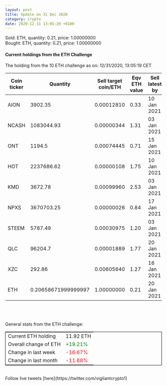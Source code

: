 ```yaml
---
layout: post
title: Update on 31 Dec 2020
category: crypto
date: 2020-12-31 13:05:20 +0100
---
```

<!-- Global site tag (gtag.js) - Google Analytics -->
<script async src="https://www.googletagmanager.com/gtag/js?id=UA-103831149-5"></script>
<script>
  window.dataLayer = window.dataLayer || [];
  function gtag(){dataLayer.push(arguments);}
  gtag('js', new Date());

  gtag('config', 'UA-103831149-5');
</script>
Sold: ETH, quantity:         0.21, price:   1.00000000<br>Bought: ETH, quantity:         0.21, price:   1.00000000<br>

#### Current holdings from the ETH Challenge

The holding from the 10 ETH challenge as on: 12/31/2020, 13:05:19 CET

|Coin ticker|Quantity|Sell target<br>coin/ETH|Eqv ETH<br>value|Sell latest by|
|-----------|--------|-----------|-----------|--------------|
AION|3902.35|  0.00012810|0.33|10 Jan 2021|
NCASH|1083044.93|  0.00000344|1.31|03 Jan 2021|
ONT|1194.5|  0.00074445|0.71|15 Jan 2021|
HOT|2237686.62|  0.00000108|1.75|10 Jan 2021|
KMD|3672.78|  0.00099960|2.53|03 Jan 2021|
NPXS|3670703.25|  0.00000026|0.84|17 Jan 2021|
STEEM|5787.49|  0.00030975|1.20|03 Jan 2021|
QLC|96204.7|  0.00001889|1.77|20 Jan 2021|
XZC|292.86|  0.00605640|1.27|16 Jan 2021|
ETH|0.20658671999999997|  1.00000000|0.21|20 Jan 2021|

<br>
<br>
<br>
General stats from the ETH challenge:

<table style="border:1px solid black;margin-left:auto;margin-right:auto;">
	<tbody>
	<tr>
		<td>Current ETH holding</td>
		<td>     11.92 ETH</td>
	</tr>
	<tr>
		<td>Overall change of ETH</td>
		<td><font color="green">+19.21%</font></td>
	</tr>
	<tr>
		<td>Change in last week</td>
		<td><font color="red">-16.67%</font></td>
	</tr>
	<tr>
		<td>Change in last month</td>
		<td><font color="red">-11.68%</font></td>
	</tr>
	</tbody>
</table>

<br>
Follow live tweets [here](https://twitter.com/vigilantcrypto1)
<br>
<br>
